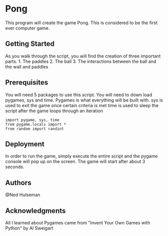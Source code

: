 # Pong

This program will create the game Pong. This is considered to be the first ever computer game. 

## Getting Started

As you walk through the script, you will find the creation of three important parts.
    1. The paddles
    2. The ball
    3. The interactions between the ball and the wall and paddles

## Prerequisites

You will need 5 packages to use this script. You will need to down load pygames, sys and time.
Pygames is what everything will be built with.
sys is used to exit the game once certain criteria is met
time is used to sleep the script after the game loops through an iteration
```
import pygame, sys, time
from pygame.locals import *
from random import randint
```

## Deployment

In order to run the game, simply execute the entire script and the pygame console will pop up on the screen. The game will start after about 3 seconds.



## Authors

@Ned Hulseman 



## Acknowledgments

All I learned about Pygames came from 
"Invent Your Own Games with Python"
by Al Sweigart
